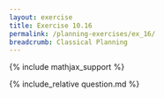 ```yaml
---
layout: exercise
title: Exercise 10.16
permalink: /planning-exercises/ex_16/
breadcrumb: Classical Planning
---
```


{% include mathjax_support %}

<div><i class="arrow-up loader" data-chapter="planning-exercises" data-exercise="ex_16" data-rating="0"></i></div>
{% include_relative question.md %}
